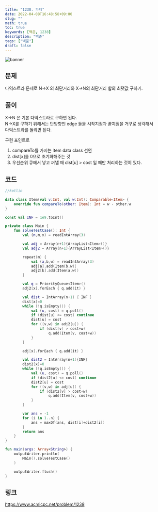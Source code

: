 ```yaml
---
title: "1238. 파티"
date: 2022-04-08T16:48:58+09:00
slug: ""
math: true
toc: true
keywords: [백준, 1238]
description: "백준"
tags: ["백준"]
draft: false
---
```

![banner](/banner/acm_banner.jpg)

## 문제
다익스트라 문제로 N->X 의 최단거리와 X->N의 최단거리 합의 최댓값 구하기.  

## 풀이
X->N 은 기본 다익스트라로 구하면 된다.  
N->X를 구하기 위해서는 단방향인 edge 들을 시작지점과 끝지점을 거꾸로 생각해서  
다익스트라를 돌리면 된다.  

구현 포인트로
1. compareTo를 가지는 Item data class 선언
2. dist[x]를 0으로 초기화해주는 것
3. 우선순위 큐에서 넣고 꺼낼 때 dist[u] > cost 일 때만 처리하는 것이 있다.

## 코드
```kotlin
//kotlin

data class Item(val v:Int, val w:Int): Comparable<Item> {
    override fun compareTo(other: Item): Int = w - other.w
}

const val INF = 1e9.toInt()

private class Main {
    fun solveTestCase(): Int {
        val (n,m,x) = readIntArray(3)

        val adj = Array(n+1){ArrayList<Item>()}
        val adj2 = Array(n+1){ArrayList<Item>()}

        repeat(m) {
            val (a,b,w) = readIntArray(3)
            adj[a].add(Item(b,w))
            adj2[b].add(Item(a,w))
        }

        val q = PriorityQueue<Item>()
        adj2[x].forEach { q.add(it) }

        val dist = IntArray(n+1) { INF }
        dist[x]=0
        while (!q.isEmpty()) {
            val (u, cost) = q.poll()
            if (dist[u] <= cost) continue
            dist[u] = cost
            for ((v,w) in adj2[u]) {
                if (dist[v] > cost+w)
                    q.add(Item(v, cost+w))
            }
        }

        adj[x].forEach { q.add(it) }

        val dist2 = IntArray(n+1){INF}
        dist2[x]=0
        while (!q.isEmpty()) {
            val (u, cost) = q.poll()
            if (dist2[u] <= cost) continue
            dist2[u] = cost
            for ((v,w) in adj[u]) {
                if (dist2[v] > cost+w)
                    q.add(Item(v, cost+w))
            }
        }

        var ans = -1
        for (i in 1..n) {
            ans = maxOf(ans, dist[i]+dist2[i])
        }
        return ans
    }
}

fun main(args: Array<String>) {
    outputWriter.println(
        Main().solveTestCase()
    )

    outputWriter.flush()
}

```

## 링크
https://www.acmicpc.net/problem/1238